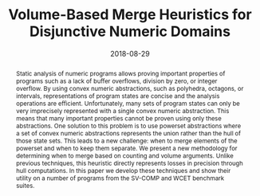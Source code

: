 ---
title: "Volume-Based Merge Heuristics for Disjunctive Numeric Domains"
collection: publications
permalink: /publication/merge-heuristics
excerpt: 
date: 2018-08-29
venue: 'International Static Analysis Symposium (SAS)'
link: 'https://link.springer.com/chapter/10.1007/978-3-319-99725-4_23'
citation: 'Andrew Ruef, <b>Kesha Hietala</b>, Arlen Cox. &quot;Volume-Based Merge Heuristics for Disjunctive Numeric Domains.&quot; <i>
International Static Analysis Symposium (SAS)</i>. 2018.'
abstract: "Static analysis of numeric programs allows proving important properties of programs such as a lack of buffer overflows, division by zero, or integer overflow. By using convex numeric abstractions, such as polyhedra, octagons, or intervals, representations of program states are concise and the analysis operations are efficient. Unfortunately, many sets of program states can only be very imprecisely represented with a single convex numeric abstraction. This means that many important properties cannot be proven using only these abstractions. One solution to this problem is to use powerset abstractions where a set of convex numeric abstractions represents the union rather than the hull of those state sets. This leads to a new challenge: when to merge elements of the powerset and when to keep them separate. We present a new methodology for determining when to merge based on counting and volume arguments. Unlike previous techniques, this heuristic directly represents losses in precision through hull computations. In this paper we develop these techniques and show their utility on a number of programs from the SV-COMP and WCET benchmark suites."
---